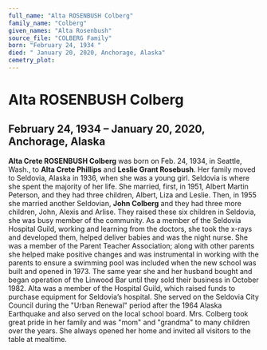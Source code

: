 ```yaml
---
full_name: "Alta ROSENBUSH Colberg"
family_name: "Colberg"
given_names: "Alta Rosenbush"
source_file: "COLBERG Family"
born: "February 24, 1934 "
died: " January 20, 2020, Anchorage, Alaska"
cemetry_plot: 
---
```

# Alta ROSENBUSH Colberg

## February 24, 1934 – January 20, 2020, Anchorage, Alaska

**Alta Crete ROSENBUSH Colberg** was born on Feb. 24, 1934, in Seattle,
Wash., to **Alta Crete Phillips** and **Leslie Grant Rosebush**. Her
family moved to Seldovia, Alaska in 1936, when she was a young girl.
Seldovia is where she spent the majority of her life. She married,
first, in 1951, Albert Martin Peterson, and they had three children,
Albert, Liza and Leslie. Then, in 1955 she married another Seldovian,
**John Colberg** and they had three more children, John, Alexis and
Arlise. They raised these six children in Seldovia, she was busy member
of the community. As a member of the Seldovia Hospital Guild, working
and learning from the doctors, she took the x-rays and developed them,
helped deliver babies and was the night nurse. She was a member of the
Parent Teacher Association; along with other parents she helped make
positive changes and was instrumental in working with the parents to
ensure a swimming pool was included when the new school was built and
opened in 1973. The same year she and her husband bought and began
operation of the Linwood Bar until they sold their business in October
1982. Alta was a member of the Hospital Guild, which raised funds to
purchase equipment for Seldovia’s hospital. She served on the Seldovia
City Council during the "Urban Renewal" period after the 1964 Alaska
Earthquake and also served on the local school board. Mrs. Colberg took
great pride in her family and was "mom" and "grandma" to many children
over the years. She always opened her home and invited all visitors to
the table at mealtime.
